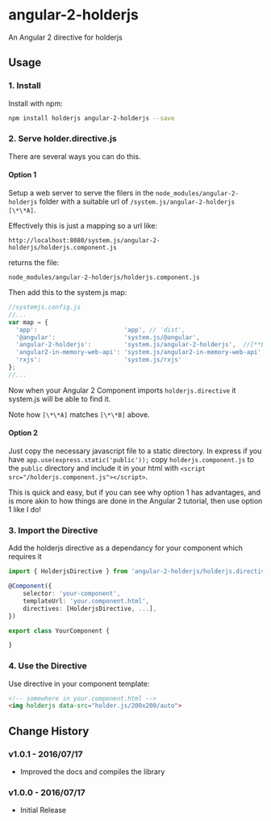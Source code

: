 # angular-2-holderjs
An Angular 2 directive for holderjs

## Usage

### 1. Install

Install with npm:

```bash
npm install holderjs angular-2-holderjs --save
```

### 2. Serve holder.directive.js

There are several ways you can do this.

#### Option 1

Setup a web server to serve the filers in the
`node_modules/angular-2-holderjs` folder with a suitable url of
`/system.js/angular-2-holderjs [\*\*A]`.

Effectively this is just a mapping so a url like:

`http://localhost:8080/system.js/angular-2-holderjs/holderjs.component.js`

returns the file:

`node_modules/angular-2-holderjs/holderjs.component.js`

Then add this to the system.js map:

```javascript
//systemjs.config.js
//...
var map = {
  'app':                        'app', // 'dist',
  '@angular':                   'system.js/@angular',
  'angular-2-holderjs':         'system.js/angular-2-holderjs',  //[**B]
  'angular2-in-memory-web-api': 'system.js/angular2-in-memory-web-api',
  'rxjs':                       'system.js/rxjs'
};
//...
```

Now when your Angular 2 Component imports `holderjs.directive` it system.js will
be able to find it.

Note how `[\*\*A]` matches `[\*\*B]` above.

#### Option 2

Just copy the necessary javascript file to a static
directory. In express if you have
`app.use(express.static('public'));` copy `holderjs.component.js` to the
`public` directory and include it in your html with `<script src="/holderjs.component.js"></script>`.

This is quick and easy, but if you can see why option 1 has advantages, and is
more akin to how things are done in the Angular 2 tutorial, then use option 1
like I do!

### 3. Import the Directive

Add the holderjs directive as a dependancy for your component which requires it

```typescript
import { HolderjsDirective } from 'angular-2-holderjs/holderjs.directive';

@Component({
    selector: 'your-component',
    templateUrl: 'your.component.html',
    directives: [HolderjsDirective, ...],
})

export class YourComponent {

}

```
### 4. Use the Directive

Use directive in your component template:

```html
<!-- somewhere in your.component.html -->
<img holderjs data-src="holder.js/200x200/auto">
```

## Change History

### v1.0.1 - 2016/07/17

* Improved the docs and compiles the library

### v1.0.0 - 2016/07/17

* Initial Release
